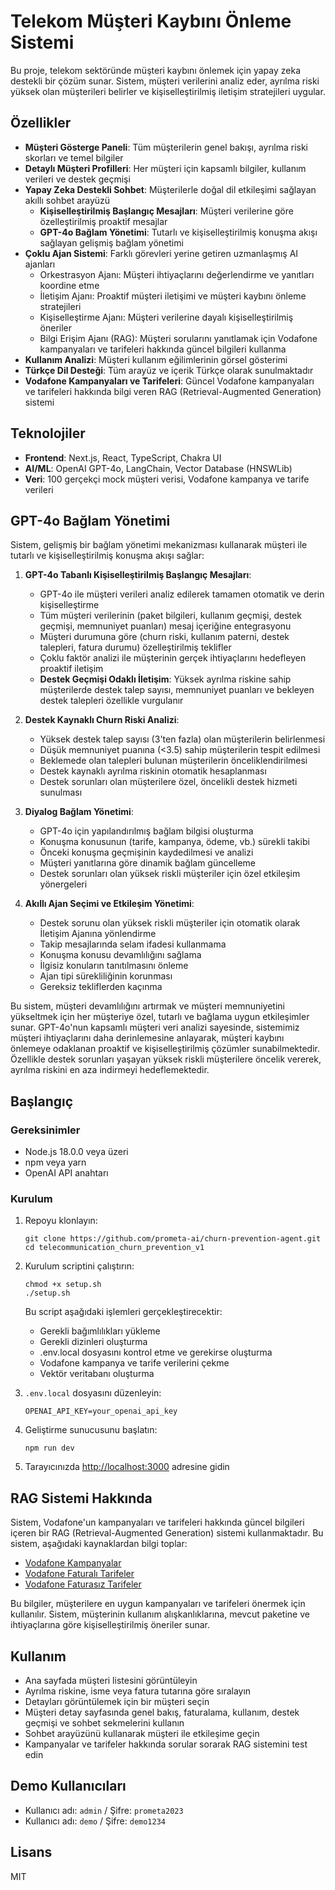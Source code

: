 # Telekom Müşteri Kaybını Önleme Sistemi

Bu proje, telekom sektöründe müşteri kaybını önlemek için yapay zeka destekli bir çözüm sunar. Sistem, müşteri verilerini analiz eder, ayrılma riski yüksek olan müşterileri belirler ve kişiselleştirilmiş iletişim stratejileri uygular.

## Özellikler

- **Müşteri Gösterge Paneli**: Tüm müşterilerin genel bakışı, ayrılma riski skorları ve temel bilgiler
- **Detaylı Müşteri Profilleri**: Her müşteri için kapsamlı bilgiler, kullanım verileri ve destek geçmişi
- **Yapay Zeka Destekli Sohbet**: Müşterilerle doğal dil etkileşimi sağlayan akıllı sohbet arayüzü
  - **Kişiselleştirilmiş Başlangıç Mesajları**: Müşteri verilerine göre özelleştirilmiş proaktif mesajlar
  - **GPT-4o Bağlam Yönetimi**: Tutarlı ve kişiselleştirilmiş konuşma akışı sağlayan gelişmiş bağlam yönetimi
- **Çoklu Ajan Sistemi**: Farklı görevleri yerine getiren uzmanlaşmış AI ajanları
  - Orkestrasyon Ajanı: Müşteri ihtiyaçlarını değerlendirme ve yanıtları koordine etme
  - İletişim Ajanı: Proaktif müşteri iletişimi ve müşteri kaybını önleme stratejileri
  - Kişiselleştirme Ajanı: Müşteri verilerine dayalı kişiselleştirilmiş öneriler
  - Bilgi Erişim Ajanı (RAG): Müşteri sorularını yanıtlamak için Vodafone kampanyaları ve tarifeleri hakkında güncel bilgileri kullanma
- **Kullanım Analizi**: Müşteri kullanım eğilimlerinin görsel gösterimi
- **Türkçe Dil Desteği**: Tüm arayüz ve içerik Türkçe olarak sunulmaktadır
- **Vodafone Kampanyaları ve Tarifeleri**: Güncel Vodafone kampanyaları ve tarifeleri hakkında bilgi veren RAG (Retrieval-Augmented Generation) sistemi

## Teknolojiler

- **Frontend**: Next.js, React, TypeScript, Chakra UI
- **AI/ML**: OpenAI GPT-4o, LangChain, Vector Database (HNSWLib)
- **Veri**: 100 gerçekçi mock müşteri verisi, Vodafone kampanya ve tarife verileri

## GPT-4o Bağlam Yönetimi

Sistem, gelişmiş bir bağlam yönetimi mekanizması kullanarak müşteri ile tutarlı ve kişiselleştirilmiş konuşma akışı sağlar:

1. **GPT-4o Tabanlı Kişiselleştirilmiş Başlangıç Mesajları**:
   - GPT-4o ile müşteri verileri analiz edilerek tamamen otomatik ve derin kişiselleştirme
   - Tüm müşteri verilerinin (paket bilgileri, kullanım geçmişi, destek geçmişi, memnuniyet puanları) mesaj içeriğine entegrasyonu
   - Müşteri durumuna göre (churn riski, kullanım paterni, destek talepleri, fatura durumu) özelleştirilmiş teklifler
   - Çoklu faktör analizi ile müşterinin gerçek ihtiyaçlarını hedefleyen proaktif iletişim
   - **Destek Geçmişi Odaklı İletişim**: Yüksek ayrılma riskine sahip müşterilerde destek talep sayısı, memnuniyet puanları ve bekleyen destek talepleri özellikle vurgulanır

2. **Destek Kaynaklı Churn Riski Analizi**:
   - Yüksek destek talep sayısı (3'ten fazla) olan müşterilerin belirlenmesi
   - Düşük memnuniyet puanına (<3.5) sahip müşterilerin tespit edilmesi
   - Beklemede olan talepleri bulunan müşterilerin önceliklendirilmesi
   - Destek kaynaklı ayrılma riskinin otomatik hesaplanması
   - Destek sorunları olan müşterilere özel, öncelikli destek hizmeti sunulması

3. **Diyalog Bağlam Yönetimi**:
   - GPT-4o için yapılandırılmış bağlam bilgisi oluşturma
   - Konuşma konusunun (tarife, kampanya, ödeme, vb.) sürekli takibi
   - Önceki konuşma geçmişinin kaydedilmesi ve analizi
   - Müşteri yanıtlarına göre dinamik bağlam güncelleme
   - Destek sorunları olan yüksek riskli müşteriler için özel etkileşim yönergeleri

4. **Akıllı Ajan Seçimi ve Etkileşim Yönetimi**:
   - Destek sorunu olan yüksek riskli müşteriler için otomatik olarak İletişim Ajanına yönlendirme
   - Takip mesajlarında selam ifadesi kullanmama
   - Konuşma konusu devamlılığını sağlama
   - İlgisiz konuların tanıtılmasını önleme
   - Ajan tipi sürekliliğinin korunması
   - Gereksiz tekliflerden kaçınma

Bu sistem, müşteri devamlılığını artırmak ve müşteri memnuniyetini yükseltmek için her müşteriye özel, tutarlı ve bağlama uygun etkileşimler sunar. GPT-4o'nun kapsamlı müşteri veri analizi sayesinde, sistemimiz müşteri ihtiyaçlarını daha derinlemesine anlayarak, müşteri kaybını önlemeye odaklanan proaktif ve kişiselleştirilmiş çözümler sunabilmektedir. Özellikle destek sorunları yaşayan yüksek riskli müşterilere öncelik vererek, ayrılma riskini en aza indirmeyi hedeflemektedir.

## Başlangıç

### Gereksinimler

- Node.js 18.0.0 veya üzeri
- npm veya yarn
- OpenAI API anahtarı

### Kurulum

1. Repoyu klonlayın:
   ```
   git clone https://github.com/prometa-ai/churn-prevention-agent.git
   cd telecommunication_churn_prevention_v1
   ```

2. Kurulum scriptini çalıştırın:
   ```
   chmod +x setup.sh
   ./setup.sh
   ```
   
   Bu script aşağıdaki işlemleri gerçekleştirecektir:
   - Gerekli bağımlılıkları yükleme
   - Gerekli dizinleri oluşturma
   - .env.local dosyasını kontrol etme ve gerekirse oluşturma
   - Vodafone kampanya ve tarife verilerini çekme
   - Vektör veritabanı oluşturma

3. `.env.local` dosyasını düzenleyin:
   ```
   OPENAI_API_KEY=your_openai_api_key
   ```

4. Geliştirme sunucusunu başlatın:
   ```
   npm run dev
   ```

5. Tarayıcınızda [http://localhost:3000](http://localhost:3000) adresine gidin

## RAG Sistemi Hakkında

Sistem, Vodafone'un kampanyaları ve tarifeleri hakkında güncel bilgileri içeren bir RAG (Retrieval-Augmented Generation) sistemi kullanmaktadır. Bu sistem, aşağıdaki kaynaklardan bilgi toplar:

- [Vodafone Kampanyalar](https://www.vodafone.com.tr/kampanyalar)
- [Vodafone Faturalı Tarifeler](https://www.vodafone.com.tr/tarifeler/faturali-tarifeler)
- [Vodafone Faturasız Tarifeler](https://www.vodafone.com.tr/tarifeler/faturasiz-kolay-paketler)

Bu bilgiler, müşterilere en uygun kampanyaları ve tarifeleri önermek için kullanılır. Sistem, müşterinin kullanım alışkanlıklarına, mevcut paketine ve ihtiyaçlarına göre kişiselleştirilmiş öneriler sunar.

## Kullanım

- Ana sayfada müşteri listesini görüntüleyin
- Ayrılma riskine, isme veya fatura tutarına göre sıralayın
- Detayları görüntülemek için bir müşteri seçin
- Müşteri detay sayfasında genel bakış, faturalama, kullanım, destek geçmişi ve sohbet sekmelerini kullanın
- Sohbet arayüzünü kullanarak müşteri ile etkileşime geçin
- Kampanyalar ve tarifeler hakkında sorular sorarak RAG sistemini test edin

## Demo Kullanıcıları

- Kullanıcı adı: `admin` / Şifre: `prometa2023`
- Kullanıcı adı: `demo` / Şifre: `demo1234`

## Lisans

MIT 